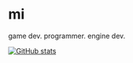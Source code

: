 # mi
game dev. programmer. engine dev.

[![GitHub stats](https://github-readme-stats.vercel.app/api?username=Miisan-png&show_icons=true&theme=tokyonight&hide_border=true&hide_title=true&hide=prs,issues)](https://github.com/anuraghazra/github-readme-stats)
